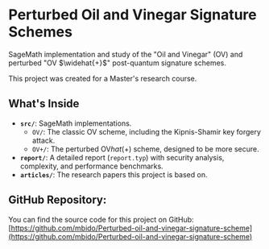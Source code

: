 # Perturbed Oil and Vinegar Signature Schemes

SageMath implementation and study of the "Oil and Vinegar" (OV) and perturbed "OV $\widehat{+}$" post-quantum signature schemes.

This project was created for a Master's research course.

## What's Inside

  * **`src/`**: SageMath implementations.
      * `OV/`: The classic OV scheme, including the Kipnis-Shamir key forgery attack.
      * `OV+/`: The perturbed OV$hat(+)$ scheme, designed to be more secure.
  * **`report/`**: A detailed report (`report.typ`) with security analysis, complexity, and performance benchmarks.
  * **`articles/`**: The research papers this project is based on.


## GitHub Repository:
You can find the source code for this project on GitHub:
[https://github.com/mbido/Perturbed-oil-and-vinegar-signature-scheme](https://github.com/mbido/Perturbed-oil-and-vinegar-signature-scheme)

